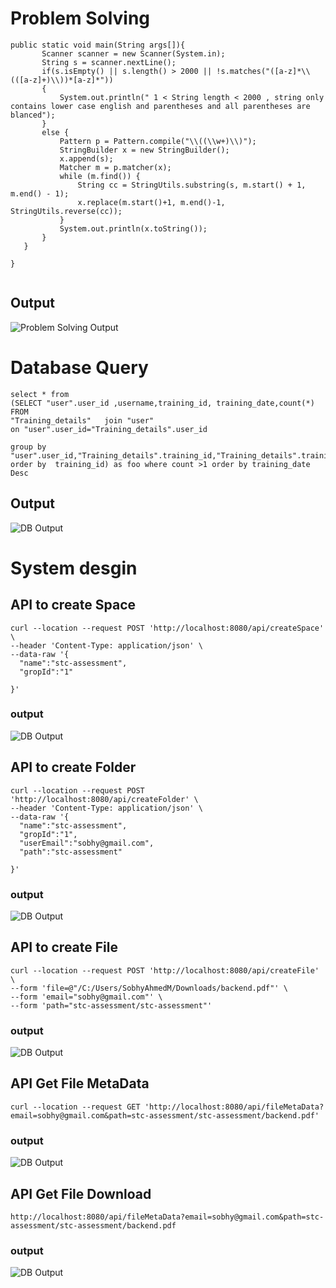 
# Problem Solving
 ```
public static void main(String args[]){
        Scanner scanner = new Scanner(System.in);
        String s = scanner.nextLine();
        if(s.isEmpty() || s.length() > 2000 || !s.matches("([a-z]*\\(([a-z]+)\\))*[a-z]*"))
        {
            System.out.println(" 1 < String length < 2000 , string only contains lower case english and parentheses and all parentheses are blanced");
        }
        else {
            Pattern p = Pattern.compile("\\((\\w+)\\)");
            StringBuilder x = new StringBuilder();
            x.append(s);
            Matcher m = p.matcher(x);
            while (m.find()) {
                String cc = StringUtils.substring(s, m.start() + 1, m.end() - 1);
                x.replace(m.start()+1, m.end()-1, StringUtils.reverse(cc));
            }
            System.out.println(x.toString());
        }
    }

}
  
  ```
## Output
![Problem Solving Output](./Images/p1.png)  

# Database Query
  ```
  select * from 
(SELECT "user".user_id ,username,training_id, training_date,count(*)  FROM 
"Training_details"   join "user"
on "user".user_id="Training_details".user_id

 group by 
 "user".user_id,"Training_details".training_id,"Training_details".training_date
order by  training_id) as foo where count >1 order by training_date Desc
  ```
## Output
![DB Output](./Images/p2.png)  

# System desgin 

## API to create Space
  ```
curl --location --request POST 'http://localhost:8080/api/createSpace' \
--header 'Content-Type: application/json' \
--data-raw '{
    "name":"stc-assessment",
    "gropId":"1"
    
}'
  ```
### output 
 ![DB Output](./Images/p3.png) 

## API to create Folder
  ```
curl --location --request POST 'http://localhost:8080/api/createFolder' \
--header 'Content-Type: application/json' \
--data-raw '{
    "name":"stc-assessment",
    "gropId":"1",
    "userEmail":"sobhy@gmail.com",
    "path":"stc-assessment"
    
}'
  ```
### output 
 ![DB Output](./Images/p4.png)

## API to create File
  ```
curl --location --request POST 'http://localhost:8080/api/createFile' \
--form 'file=@"/C:/Users/SobhyAhmedM/Downloads/backend.pdf"' \
--form 'email="sobhy@gmail.com"' \
--form 'path="stc-assessment/stc-assessment"'
  ```
### output 
 ![DB Output](./Images/p5.png)

## API Get File MetaData
  ```
curl --location --request GET 'http://localhost:8080/api/fileMetaData?email=sobhy@gmail.com&path=stc-assessment/stc-assessment/backend.pdf'
  ```
### output 
 ![DB Output](./Images/p6.png) 
 
 ## API Get File Download
  ```
http://localhost:8080/api/fileMetaData?email=sobhy@gmail.com&path=stc-assessment/stc-assessment/backend.pdf
  ```
### output 
 ![DB Output](./Images/p7.png)
 